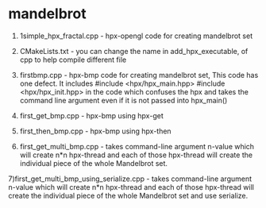mandelbrot
==========

1) 1simple_hpx_fractal.cpp                  -  hpx-opengl code for creating mandelbrot set

2) CMakeLists.txt                            - you can change the name in add_hpx_executable, of cpp to help compile different file

3) firstbmp.cpp                              - hpx-bmp code for creating mandelbrot set, This code has one defect. It includes #include <hpx/hpx_main.hpp> #include <hpx/hpx_init.hpp> in the code which confuses the hpx and takes the command line argument even if it is not passed into hpx_main()

4) first_get_bmp.cpp                         - hpx-bmp using hpx-get

5) first_then_bmp.cpp                        - hpx-bmp using hpx-then

6) first_get_multi_bmp.cpp                   - takes command-line argument n-value which will create n*n hpx-thread and each of those
                             hpx-thread will create the individual piece of the whole Mandelbrot set. 
                             
7)first_get_multi_bmp_using_serialize.cpp     - takes command-line argument n-value which will create n*n hpx-thread and each of those
          hpx-thread will create the individual piece of the whole Mandelbrot set and use serialize. 
